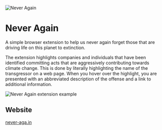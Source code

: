 ![Never Again](https://never-aga.in/images/never-again-logo.svg "Never Again forget")

# Never Again

A simple browser extension to help us never again forget those that are driving life on this planet to extinction.

The extension highlights companies and individuals that have been identified committing acts that are aggressively contributing towards climate change. This is done by literally highlighting the name of the transgressor on a web page. When you hover over the highlight, you are presented with an abbreviated description of the offense and a link to additional information.

![Never Again extension example](https://never-aga.in/images/extension-in-action.png "Never Again extension example")

## Website

[never-aga.in](https://never-aga.in)
